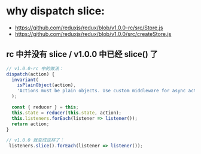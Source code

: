 # why dispatch slice:
+ https://github.com/reduxjs/redux/blob/v1.0.0-rc/src/Store.js
+ https://github.com/reduxjs/redux/blob/v1.0.0/src/createStore.js


## rc 中并没有 slice / v1.0.0 中已经 slice() 了
```js
// v1.0.0-rc 中的做法：
dispatch(action) {
  invariant(
    isPlainObject(action),
    'Actions must be plain objects. Use custom middleware for async actions.'
  );

  const { reducer } = this;
  this.state = reducer(this.state, action);
  this.listeners.forEach(listener => listener());
  return action;
}

// v1.0.0 就变成这样了：
 listeners.slice().forEach(listener => listener());

```
